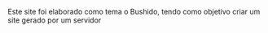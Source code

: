 Este site foi elaborado como tema o Bushido, tendo como objetivo criar um site gerado por um servidor